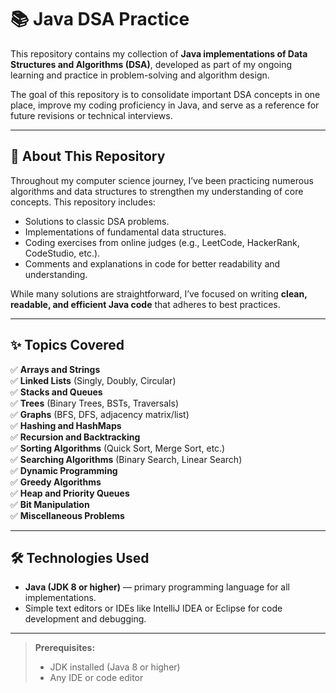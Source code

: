 # 📚 Java DSA Practice

This repository contains my collection of **Java implementations of Data Structures and Algorithms (DSA)**, developed as part of my ongoing learning and practice in problem-solving and algorithm design.

The goal of this repository is to consolidate important DSA concepts in one place, improve my coding proficiency in Java, and serve as a reference for future revisions or technical interviews.

---

## 📖 About This Repository

Throughout my computer science journey, I’ve been practicing numerous algorithms and data structures to strengthen my understanding of core concepts. This repository includes:

- Solutions to classic DSA problems.
- Implementations of fundamental data structures.
- Coding exercises from online judges (e.g., LeetCode, HackerRank, CodeStudio, etc.).
- Comments and explanations in code for better readability and understanding.

While many solutions are straightforward, I’ve focused on writing **clean, readable, and efficient Java code** that adheres to best practices.

---

## ✨ Topics Covered

✅ **Arrays and Strings**  
✅ **Linked Lists** (Singly, Doubly, Circular)  
✅ **Stacks and Queues**  
✅ **Trees** (Binary Trees, BSTs, Traversals)  
✅ **Graphs** (BFS, DFS, adjacency matrix/list)  
✅ **Hashing and HashMaps**  
✅ **Recursion and Backtracking**  
✅ **Sorting Algorithms** (Quick Sort, Merge Sort, etc.)  
✅ **Searching Algorithms** (Binary Search, Linear Search)  
✅ **Dynamic Programming**  
✅ **Greedy Algorithms**  
✅ **Heap and Priority Queues**  
✅ **Bit Manipulation**  
✅ **Miscellaneous Problems**

---

## 🛠️ Technologies Used

- **Java (JDK 8 or higher)** — primary programming language for all implementations.
- Simple text editors or IDEs like IntelliJ IDEA or Eclipse for code development and debugging.

---



> **Prerequisites:**  
> - JDK installed (Java 8 or higher)
> - Any IDE or code editor


